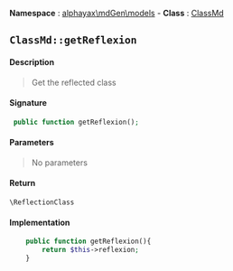 **Namespace**  : [alphayax\mdGen\models](../__NAMESPACE__.md) -
**Class** : [ClassMd](__CLASS__.md)

## `ClassMd::getReflexion`

#### Description

> Get the reflected class

#### Signature

```php
 public function getReflexion();
```

#### Parameters

> No parameters

#### Return

    \ReflectionClass 

#### Implementation

```php
    public function getReflexion(){
        return $this->reflexion;
    }

```
